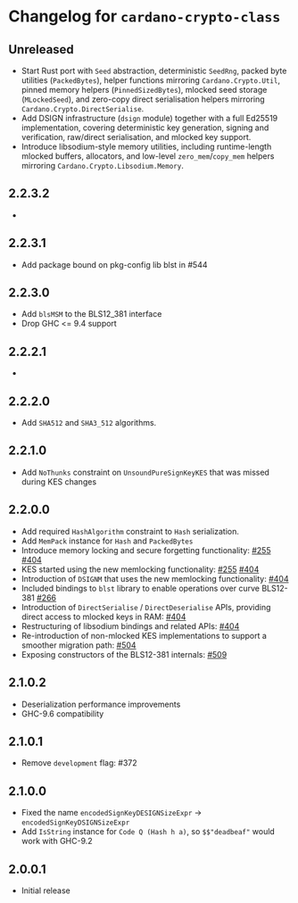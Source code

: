 # Changelog for `cardano-crypto-class`

## Unreleased

* Start Rust port with `Seed` abstraction, deterministic `SeedRng`, packed
  byte utilities (`PackedBytes`), helper functions mirroring
  `Cardano.Crypto.Util`, pinned memory helpers (`PinnedSizedBytes`), mlocked
  seed storage (`MLockedSeed`), and zero-copy direct serialisation helpers
  mirroring `Cardano.Crypto.DirectSerialise`.
* Add DSIGN infrastructure (`dsign` module) together with a full Ed25519
  implementation, covering deterministic key generation, signing and
  verification, raw/direct serialisation, and mlocked key support.
* Introduce libsodium-style memory utilities, including runtime-length
  mlocked buffers, allocators, and low-level `zero_mem`/`copy_mem` helpers
  mirroring `Cardano.Crypto.Libsodium.Memory`.

## 2.2.3.2

*

## 2.2.3.1

* Add package bound on pkg-config lib blst in #544

## 2.2.3.0

* Add `blsMSM` to the BLS12_381 interface
* Drop GHC <= 9.4 support

## 2.2.2.1

*

## 2.2.2.0

* Add `SHA512` and `SHA3_512` algorithms.

## 2.2.1.0

* Add `NoThunks` constraint on `UnsoundPureSignKeyKES` that was missed during KES changes

## 2.2.0.0

* Add required `HashAlgorithm` constraint to `Hash` serialization.
* Add `MemPack` instance for `Hash` and `PackedBytes`
* Introduce memory locking and secure forgetting functionality:
  [#255](https://github.com/input-output-hk/cardano-base/pull/255)
  [#404](https://github.com/input-output-hk/cardano-base/pull/404)
* KES started using the new memlocking functionality:
  [#255](https://github.com/input-output-hk/cardano-base/pull/255)
  [#404](https://github.com/input-output-hk/cardano-base/pull/404)
* Introduction of `DSIGNM` that uses the new memlocking functionality:
  [#404](https://github.com/input-output-hk/cardano-base/pull/404)
* Included bindings to `blst` library to enable operations over curve BLS12-381
  [#266](https://github.com/input-output-hk/cardano-base/pull/266)
* Introduction of `DirectSerialise` / `DirectDeserialise` APIs, providing
  direct access to mlocked keys in RAM:
  [#404](https://github.com/input-output-hk/cardano-base/pull/404)
* Restructuring of libsodium bindings and related APIs:
  [#404](https://github.com/input-output-hk/cardano-base/pull/404)
* Re-introduction of non-mlocked KES implementations to support a smoother
  migration path:
  [#504](https://github.com/IntersectMBO/cardano-base/pull/504)
* Exposing constructors of the BLS12-381 internals: [#509](https://github.com/IntersectMBO/cardano-base/pull/509)

## 2.1.0.2

* Deserialization performance improvements
* GHC-9.6 compatibility

## 2.1.0.1

* Remove `development` flag: #372

## 2.1.0.0

* Fixed the name `encodedSignKeyDESIGNSizeExpr` -> `encodedSignKeyDSIGNSizeExpr`
* Add `IsString` instance for `Code Q (Hash h a)`, so `$$"deadbeaf"` would work with GHC-9.2

## 2.0.0.1

* Initial release
